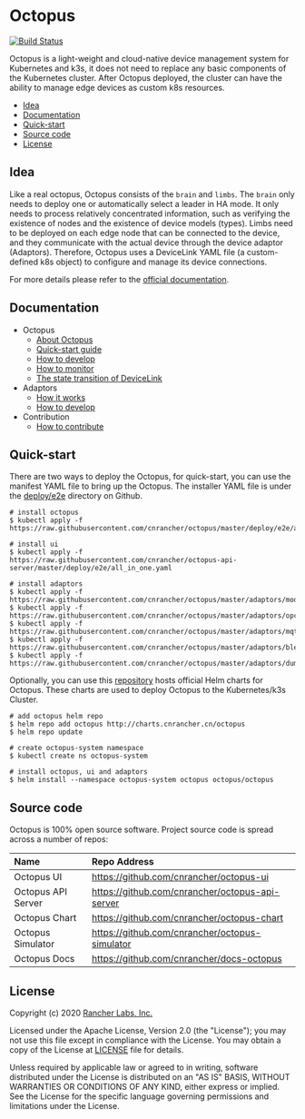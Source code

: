 # Octopus

[![Build Status](http://drone-pandaria.cnrancher.com/api/badges/cnrancher/octopus/status.svg)](http://drone-pandaria.cnrancher.com/cnrancher/octopus)

Octopus is a light-weight and cloud-native device management system for Kubernetes and k3s, it does not need to replace any basic components of the Kubernetes cluster. After Octopus deployed, the cluster can have the ability to manage edge devices as custom k8s resources.

<!-- toc -->

- [Idea](#idea)
- [Documentation](#documentation)
- [Quick-start](#quick-start)
- [Source code](#source-code)
- [License](#license)

<!-- /toc -->

## Idea

Like a real octopus, Octopus consists of the `brain` and `limbs`. The `brain` only needs to deploy one or automatically select a leader in HA mode. It only needs to process relatively concentrated information, such as verifying the existence of nodes and the existence of device models (types). Limbs need to be deployed on each edge node that can be connected to the device, and they communicate with the actual device through the device adaptor (Adaptors). Therefore, Octopus uses a DeviceLink YAML file (a custom-defined k8s object) to configure and manage its device connections.

For more details please refer to the [official documentation](https://cnrancher.github.io/docs-octopus/eng/).

## Documentation

<!-- toc -->
- Octopus
    - [About Octopus](https://cnrancher.github.io/docs-octopus/docs/en/about)
    - [Quick-start guide](https://cnrancher.github.io/docs-octopus/docs/en/quick-start)
    - [How to develop](https://cnrancher.github.io/docs-octopus/docs/en/develop)
    - [How to monitor](https://cnrancher.github.io/docs-octopus/docs/en/monitoring)
    - [The state transition of DeviceLink](https://cnrancher.github.io/docs-octopus/docs/en/devicelink/state-of-dl)
- Adaptors
    - [How it works](https://cnrancher.github.io/docs-octopus/docs/en/adaptors/adaptor)
    - [How to develop](https://cnrancher.github.io/docs-octopus/docs/en/adaptors/develop)
- Contribution
    - [How to contribute](./CONTRIBUTING.md)
<!-- /toc -->

## Quick-start

There are two ways to deploy the Octopus, for quick-start, you can use the manifest YAML file to bring up the Octopus. The installer YAML file is under the [deploy/e2e](./deploy/e2e) directory on Github.
```shell script
# install octopus
$ kubectl apply -f https://raw.githubusercontent.com/cnrancher/octopus/master/deploy/e2e/all_in_one.yaml

# install ui
$ kubectl apply -f https://raw.githubusercontent.com/cnrancher/octopus-api-server/master/deploy/e2e/all_in_one.yaml

# install adaptors
$ kubectl apply -f https://raw.githubusercontent.com/cnrancher/octopus/master/adaptors/modbus/deploy/e2e/all_in_one.yaml
$ kubectl apply -f https://raw.githubusercontent.com/cnrancher/octopus/master/adaptors/opcua/deploy/e2e/all_in_one.yaml
$ kubectl apply -f https://raw.githubusercontent.com/cnrancher/octopus/master/adaptors/mqtt/deploy/e2e/all_in_one.yaml
$ kubectl apply -f https://raw.githubusercontent.com/cnrancher/octopus/master/adaptors/ble/deploy/e2e/all_in_one.yaml
$ kubectl apply -f https://raw.githubusercontent.com/cnrancher/octopus/master/adaptors/dummy/deploy/e2e/all_in_one.yaml
```

Optionally, you can use this [repository](https://github.com/cnrancher/octopus-chart) hosts official Helm charts for Octopus. These charts are used to deploy Octopus to the Kubernetes/k3s Cluster.
```shell script
# add octopus helm repo
$ helm repo add octopus http://charts.cnrancher.cn/octopus
$ helm repo update

# create octopus-system namespace
$ kubectl create ns octopus-system

# install octopus, ui and adaptors
$ helm install --namespace octopus-system octopus octopus/octopus
```

## Source code
Octopus is 100% open source software. Project source code is spread across a number of repos:

| Name | Repo Address |
|:---|:---|
| Octopus UI | https://github.com/cnrancher/octopus-ui |
| Octopus API Server | https://github.com/cnrancher/octopus-api-server |
| Octopus Chart | https://github.com/cnrancher/octopus-chart |
| Octopus Simulator | https://github.com/cnrancher/octopus-simulator |
| Octopus Docs | https://github.com/cnrancher/docs-octopus |

## License
Copyright (c) 2020 [Rancher Labs, Inc.](http://rancher.com)

Licensed under the Apache License, Version 2.0 (the "License");
you may not use this file except in compliance with the License.
You may obtain a copy of the License at [LICENSE](./LICENSE) file for details.

Unless required by applicable law or agreed to in writing, software
distributed under the License is distributed on an "AS IS" BASIS,
WITHOUT WARRANTIES OR CONDITIONS OF ANY KIND, either express or implied.
See the License for the specific language governing permissions and
limitations under the License.
